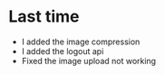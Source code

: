 # Last time
+ I added the image compression
+ I added the logout api
+ Fixed the image upload not working
